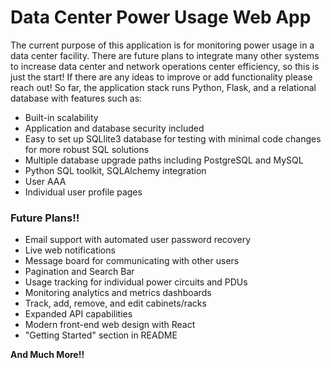 <h1>Data Center Power Usage Web App</h1>

The current purpose of this application is for monitoring power usage in a data center facility. There are future plans to integrate many other systems to increase data center and network operations center efficiency, so this is just the start! If there are any ideas to improve or add functionality please reach out! So far, the application stack runs Python, Flask, and a relational database with features such as:

- Built-in scalability
- Application and database security included
- Easy to set up SQLlite3 database for testing with minimal code changes for more robust SQL solutions
- Multiple database upgrade paths including PostgreSQL and MySQL
- Python SQL toolkit, SQLAlchemy integration
- User AAA
- Individual user profile pages

<h3>Future Plans!!</h3>

- Email support with automated user password recovery
- Live web notifications
- Message board for communicating with other users
- Pagination and Search Bar
- Usage tracking for individual power circuits and PDUs
- Monitoring analytics and metrics dashboards
- Track, add, remove, and edit cabinets/racks
- Expanded API capabilities
- Modern front-end web design with React
- "Getting Started" section in README

**And Much More!!**
